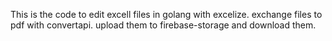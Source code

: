 This is the code to
edit excell files in golang with excelize.
exchange files to pdf with convertapi.
upload them to firebase-storage and download them.
